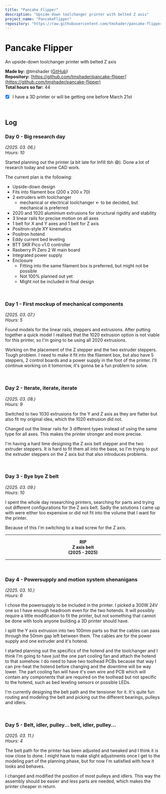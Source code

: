 ```yaml
---
title: "Pancake Flipper"
description: "Upside-down toolchanger printer with belted Z axis"
project_name: "PancakeFlipper"
repository: "https://raw.githubusercontent.com/tmshader/pancake-flipper/refs/heads/main/JOURNAL.md"
---
```

# Pancake Flipper
An upside-down toolchanger printer with belted Z axis

**Made by:** @tmshader ([GitHub](https://github.com/tmshader)) <br>
**Repository:** [https://github.com/tmshader/pancake-flipper](https://github.com/tmshader/pancake-flipper) <br>
**Total hours so far:** 44

- [x] I have a 3D printer or will be getting one before March 21st

<br>

## Log

### Day 0 -  Big research day
*(2025. 03. 06.)* <br>
*Hours: 10*

Started planning out the printer (a bit late for Infill tbh 😅). Done a lot of
research today and some CAD work.

The current plan is the following:
- Upside-down design
- Fits into filament box (200 x 200 x 70)
- 2 extruders with toolchanger
  - mechanical or electrical toolchanger <- to be decided, but mechanical is
    preferred
- 2020 and 1020 aluminium extrusions for structural rigidity and stability
- 3 linear rails for precise motion on all axes
- 1 belt for X and Y axes and 1 belt for Z axis
- Positron-style XY kinematics
- Positron hotend
- Eddy current bed leveling
- BTT SKR Pico v1.0 controller
- Rasberry Pi Zero 2 W main board
- Integrated power supply
- Enclosure
  - Fitting into the same filament box is preferred, but might not be possible
  - Not 100% planned out yet
  - Might not be included in final design

<br>

### Day 1 - First mockup of mechanical components
*(2025. 03. 07.)* <br>
*Hours: 5*

Found models for the linear rails, steppers and extrusions. After putting
together a quick model I realised that the 1020 extrusion option is not viable
for this printer, so I'm going to be using all 2020 extrusions.

Working on the placement of the Z stepper and the two extruder steppers. Tough
problem. I need to make it fit into the filament box, but also have 5 steppers,
2 control boards and a power supply in the foot of the printer. I'll continue
working on it tomorrow, it's gonna be a fun problem to solve.

<br>

### Day 2 - Iterate, iterate, iterate
*(2025. 03. 08.)* <br>
*Hours: 9*

Switched to two 1030 extrusions for the Y and Z axis as they are flatter but
also fit my original idea, which the 1020 extrusion did not.

Changed out the linear rails for 3 different types instead of using the same
type for all axes. This makes the printer stronger and more precise.

I'm having a hard time designing the Z axis belt stepper and the two extruder
steppers. It is hard to fit them all into the base, so I'm trying to put the
extruder steppers on the Z axis but that also introduces problems.

<br>

### Day 3 - Bye bye Z belt
*(2025. 03. 09.)* <br>
*Hours: 10*

I spent the whole day researching printers, searching for parts and trying out
different configurations for the Z axis belt. Sadly the solutions I came up with
were either too expensive or did not fit into the volume that I want for the
printer.

Because of this I'm switching to a lead screw for the Z axis.

---

**<p align="center">RIP<br>Z axis belt<br>(2025 - 2025)</p>**

---

<br>

### Day 4 - Powersupply and motion system shenanigans
*(2025. 03. 10.)* <br>
*Hours: 6*

I chose the powersupply to be included in the printer. I picked a 300W 24V one
so I have enough headroom even for the two hotends. It will possibly require
a little modification to fit the printer, but not something that cannot be done
with tools anyone building a 3D printer should have.

I split the Y axis extrusion into two 100mm parts so that the cables can pass
through the 50mm gap left between them. The cables are for the power supply and
one extruder and it's hotend.

I started planning out the specifics of the hotend and the toolchanger and I
think I'm going to have just the one part cooling fan and attach the hotend to
that somehow. I do need to have two toolhead PCBs because that way I can
pre-heat the hotend before changing and the downtime will be way lower. The part
cooling fan will have it's own wire and PCB which will contain any components
that are required on the toolhead but not specific to the hotend, such as bed
leveling sensors or possible LEDs.

I'm currently designing the belt path and the tensioner for it. It's quite fun
routing and modeling the belt and picking out the different bearings, pulleys
and idlers.

<br>

### Day 5 - Belt, idler, pulley... belt, idler, pulley...
*(2025. 03. 11.)* <br>
*Hours: 4*

The belt path for the printer has been adjusted and tweaked and I think it is
now close to done. I might have to make slight adjustments once I get to the
modeling part of the planning phase, but for now I'm satisfied with how it looks
and behaves.

I changed and modified the position of most pulleys and idlers. This way the
assembly should be easier and less parts are needed, which makes the printer
cheaper in return.